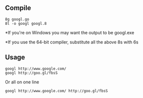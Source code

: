 ## Compile

    8g googl.go
    8l -o googl googl.8

*If you're on Windows you may want the output to be googl.exe

*If you use the 64-bit compiler, substitute all the above 8s with 6s

## Usage

    googl http://www.google.com/
    googl http://goo.gl/fbsS

Or all on one line

    googl http://www.google.com/ http://goo.gl/fbsS
